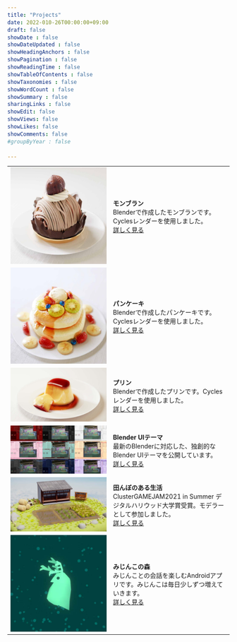 ```yaml
---
title: "Projects"
date: 2022-010-26T00:00:00+09:00
draft: false
showDate : false
showDateUpdated : false
showHeadingAnchors : false
showPagination : false
showReadingTime : false
showTableOfContents : false
showTaxonomies : false 
showWordCount : false
showSummary : false
sharingLinks : false
showEdit: false
showViews: false
showLikes: false
showComments: false
#groupByYear : false

---
```


|||
|-|-|
|<img class="customEntitityAlbum" src="./montblanc.jpg"/>|**モンブラン**<br>Blenderで作成したモンブランです。Cyclesレンダーを使用しました。<br><a target="_blank" href="https://twitter.com/kame404/status/1370351126327926784">詳しく見る</a>|
|<img class="customEntitityAlbum" src="./pancake.jpg"/>|**パンケーキ**<br>Blenderで作成したパンケーキです。Cyclesレンダーを使用しました。<br><a target="_blank" href="https://twitter.com/kame404/status/1102131616153890816">詳しく見る</a>|
|<img class="customEntitityAlbum" src="./pudding.jpg"/>|**プリン**<br>Blenderで作成したプリンです。Cyclesレンダーを使用しました。<br><a target="_blank" href="https://twitter.com/kame404/status/1436628177439232005">詳しく見る</a>|
|<img class="customEntitityAlbum" src="./uithemes.jpg"/>|**Blender UIテーマ**<br>最新のBlenderに対応した、独創的なBlender UIテーマを公開しています。<br><a target="_blank" href="https://github.com/kame404/Blender-Themes">詳しく見る</a>|
|<img class="customEntitityAlbum" src="./gamejam.jpg"/>|**田んぼのある生活**<br>ClusterGAMEJAM2021 in Summer デジタルハリウッド大学賞受賞。モデラーとして参加しました。<br><a target="_blank" href="https://cluster.mu/w/ff975882-aa04-4d9f-8ccc-959fc7a77fd7">詳しく見る</a>|
|<img class="customEntitityAlbum" src="./daphinia.jpg"/>|**みじんこの森**<br>みじんことの会話を楽しむAndroidアプリです。みじんこは毎日少しずつ増えていきます。<br><a target="_blank" href="https://play.google.com/store/apps/details?id=com.kame404.Daphnia">詳しく見る</a>|
